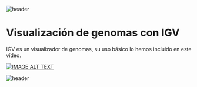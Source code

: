 
![header](/Tutoriales-IFC/assets/header.png)



















































# Visualización de genomas con IGV

IGV es un visualizador de genomas, su uso básico lo hemos incluido en este vídeo.

[![IMAGE ALT TEXT](http://img.youtube.com/vi/2xvmZwnsJ1A/0.jpg)](http://www.youtube.com/watch?v=2xvmZwnsJ1A "Video Title")






































![header](/Tutoriales-IFC/assets/header.png)

